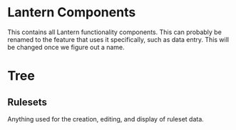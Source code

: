 # Lantern Components
This contains all Lantern functionality components. This can probably be renamed to the feature that uses it specifically, such as data entry. This will be changed once we figure out a name.

# Tree
## Rulesets
Anything used for the creation, editing, and display of ruleset data. 